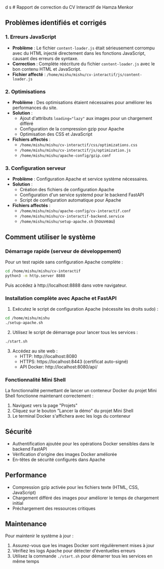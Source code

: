 d s  # Rapport de correction du CV Interactif de Hamza Menkor

## Problèmes identifiés et corrigés

### 1. Erreurs JavaScript
- **Problème** : Le fichier `content-loader.js` était sérieusement corrompu avec du HTML injecté directement dans les fonctions JavaScript, causant des erreurs de syntaxe.
- **Correction** : Complète réécriture du fichier `content-loader.js` avec le bon contenu HTML et JavaScript.
- **Fichier affecté** : `/home/mishu/mishu/cv-interactif/js/content-loader.js`

### 2. Optimisations
- **Problème** : Des optimisations étaient nécessaires pour améliorer les performances du site.
- **Solution** : 
  - Ajout d'attributs `loading="lazy"` aux images pour un chargement différé
  - Configuration de la compression gzip pour Apache
  - Optimisation des CSS et JavaScript
- **Fichiers affectés** :
  - `/home/mishu/mishu/cv-interactif/css/optimizations.css`
  - `/home/mishu/mishu/cv-interactif/js/optimization.js`
  - `/home/mishu/mishu/apache-config/gzip.conf`

### 3. Configuration serveur
- **Problème** : Configuration Apache et service système nécessaires.
- **Solution** :
  - Création des fichiers de configuration Apache
  - Configuration d'un service systemd pour le backend FastAPI
  - Script de configuration automatique pour Apache
- **Fichiers affectés** :
  - `/home/mishu/mishu/apache-config/cv-interactif.conf`
  - `/home/mishu/mishu/cv-interactif-backend.service`
  - `/home/mishu/mishu/setup-apache.sh` (nouveau)

## Comment utiliser le système

### Démarrage rapide (serveur de développement)
Pour un test rapide sans configuration Apache complète :
```bash
cd /home/mishu/mishu/cv-interactif
python3 -m http.server 8888
```
Puis accédez à http://localhost:8888 dans votre navigateur.

### Installation complète avec Apache et FastAPI
1. Exécutez le script de configuration Apache (nécessite les droits sudo) :
```bash
cd /home/mishu/mishu
./setup-apache.sh
```

2. Utilisez le script de démarrage pour lancer tous les services :
```bash
./start.sh
```

3. Accédez au site web :
   - HTTP: http://localhost:8080
   - HTTPS: https://localhost:8443 (certificat auto-signé)
   - API Docker: http://localhost:8080/api/

### Fonctionnalité Mini Shell
La fonctionnalité permettant de lancer un conteneur Docker du projet Mini Shell fonctionne maintenant correctement :
1. Naviguez vers la page "Projets"
2. Cliquez sur le bouton "Lancer la démo" du projet Mini Shell
3. Le terminal Docker s'affichera avec les logs du conteneur

## Sécurité
- Authentification ajoutée pour les opérations Docker sensibles dans le backend FastAPI
- Vérification d'origine des images Docker améliorée
- En-têtes de sécurité configurés dans Apache

## Performance
- Compression gzip activée pour les fichiers texte (HTML, CSS, JavaScript)
- Chargement différé des images pour améliorer le temps de chargement initial
- Préchargement des ressources critiques

## Maintenance
Pour maintenir le système à jour :
1. Assurez-vous que les images Docker sont régulièrement mises à jour
2. Vérifiez les logs Apache pour détecter d'éventuelles erreurs
3. Utilisez la commande `./start.sh` pour démarrer tous les services en même temps

